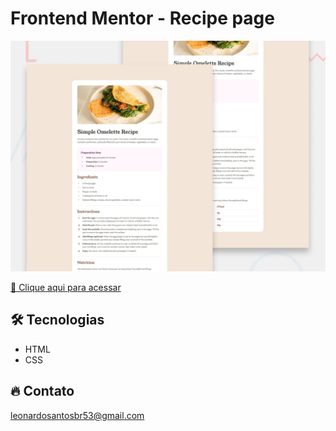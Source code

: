 # Frontend Mentor - Recipe page

![preview](./.github/preview.jpg)


[🔗 Clique aqui para acessar](https://leonardo21042006.github.io/Recipe-page/)

## 🛠️ Tecnologias 

- HTML
- CSS


## 🔥 Contato

leonardosantosbr53@gmail.com